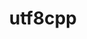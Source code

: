 ---
title: "utf8cpp"
layout: cache
categories: [package, develop]
meta: {"versions": ["2.3.4"], "compilers": ["gcc@=11.1.0", "gcc@=11.4.0", "msvc@=19.39.33523"], "oss": ["ubuntu20.04", "ubuntu22.04", "windows10.0.20348"], "platforms": ["linux", "windows"], "targets": ["x86_64", "x86_64_v3"], "stacks": ["data-vis-sdk", "e4s", "root", "windows-vis"], "num_specs": 3, "num_specs_by_stack": {"root": 3, "data-vis-sdk": 1, "e4s": 1, "windows-vis": 1}}
spec_details: [{"hash": "zfjt66migoifbppdol6ufov3mmfomqnf", "compiler": "gcc@=11.1.0", "versions": ["2.3.4"], "os": "ubuntu20.04", "platform": "linux", "target": "x86_64_v3", "variants": ["build_system=generic"], "stacks": ["root", "data-vis-sdk"], "size": "-", "tarball": "https://binaries.spack.io/develop/build_cache/linux-ubuntu20.04-x86_64_v3/gcc-11.1.0/utf8cpp-2.3.4/linux-ubuntu20.04-x86_64_v3-gcc-11.1.0-utf8cpp-2.3.4-zfjt66migoifbppdol6ufov3mmfomqnf.spack"}, {"hash": "liaeuflknqfuqpodreh3rdzkut5fxskf", "compiler": "gcc@=11.4.0", "versions": ["2.3.4"], "os": "ubuntu22.04", "platform": "linux", "target": "x86_64_v3", "variants": ["build_system=generic"], "stacks": ["e4s", "root"], "size": "-", "tarball": "https://binaries.spack.io/develop/build_cache/linux-ubuntu22.04-x86_64_v3/gcc-11.4.0/utf8cpp-2.3.4/linux-ubuntu22.04-x86_64_v3-gcc-11.4.0-utf8cpp-2.3.4-liaeuflknqfuqpodreh3rdzkut5fxskf.spack"}, {"hash": "xu45w5gxasxoiqdkrrs6s2eow34ddz5v", "compiler": "msvc@=19.39.33523", "versions": ["2.3.4"], "os": "windows10.0.20348", "platform": "windows", "target": "x86_64", "variants": ["build_system=generic"], "stacks": ["windows-vis", "root"], "size": "-", "tarball": "https://binaries.spack.io/develop/build_cache/windows-windows10.0.20348-x86_64/msvc-19.39.33523/utf8cpp-2.3.4/windows-windows10.0.20348-x86_64-msvc-19.39.33523-utf8cpp-2.3.4-xu45w5gxasxoiqdkrrs6s2eow34ddz5v.spack"}]
---